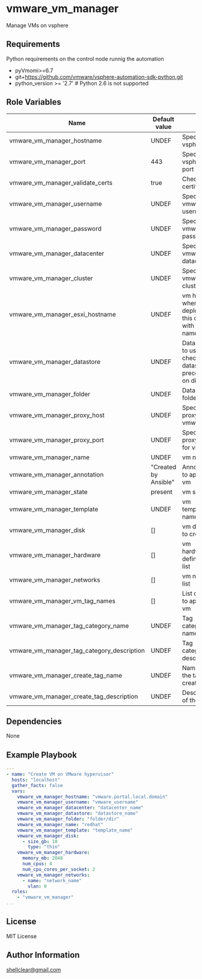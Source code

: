 vmware_vm_manager 
=========

Manage VMs on vsphere

Requirements
------------

Python requirements on the control node runnig the automation
- pyVmomi>=6.7
- git+https://github.com/vmware/vsphere-automation-sdk-python.git
- python_version >= '2.7'  # Python 2.6 is not supported

Role Variables
--------------

| Name                                           | Default value                                           |                                                               |
|------------------------------------------------|---------------------------------------------------------|---------------------------------------------------------------|
| vmware_vm_manager_hostname                     | UNDEF                                                   | Specify vsphere url                                           |
| vmware_vm_manager_port                         | 443                                                     | Specify vsphere port                                          |
| vmware_vm_manager_validate_certs               | true                                                    | Check ssl certificates                                        |
| vmware_vm_manager_username                     | UNDEF                                                   | Specify vmware username                                       |
| vmware_vm_manager_password                     | UNDEF                                                   | Specify vmware password                                       |
| vmware_vm_manager_datacenter                   | UNDEF                                                   | Specify vmware datacenter                                     |
| vmware_vm_manager_cluster                      | UNDEF                                                   | Specify vmware cluster                                        |
| vmware_vm_manager_esxi_hostname                | UNDEF                                                   | vm host where deploy vm, this conflict with cluster name var  |
| vmware_vm_manager_datastore                    | UNDEF                                                   | Datastore to use, check datastore precedence on disk var      |
| vmware_vm_manager_folder                       | UNDEF                                                   | Datastore folder                                              |
| vmware_vm_manager_proxy_host                   | UNDEF                                                   | Specify proxy for vmware                                      |
| vmware_vm_manager_proxy_port                   | UNDEF                                                   | Specify proxy port for vmware                                 |
| vmware_vm_manager_name                         | UNDEF                                                   | vm name                                                       |
| vmware_vm_manager_annotation                   | "Created by Ansible"                                    | Annotation to apply on vm                                     |
| vmware_vm_manager_state                        | present                                                 | vm state                                                      |
| vmware_vm_manager_template                     | UNDEF                                                   | vm template name                                              |
| vmware_vm_manager_disk                         | []                                                      | vm disk list to create                                        |
| vmware_vm_manager_hardware                     | []                                                      | vm hardware definition list                                   |
| vmware_vm_manager_networks                     | []                                                      | vm network list                                               |
| vmware_vm_manager_vm_tag_names                 | []                                                      | List of tags to apply to vm                                   |
| vmware_vm_manager_tag_category_name            | UNDEF                                                   | Tag category name                                             |
| vmware_vm_manager_tag_category_description     | UNDEF                                                   | Tag category description                                      |
| vmware_vm_manager_create_tag_name              | UNDEF                                                   | Name of the tag to create                                     |   
| vmware_vm_manager_create_tag_description       | UNDEF                                                   | Description of the tag                                        |

Dependencies
------------

None

Example Playbook
----------------

```yaml
---
- name: "Create VM on VMware hypervisor"
  hosts: "localhost"
  gather_facts: false
  vars:
    vmware_vm_manager_hostname: "vmware.portal.local.domain"
    vmware_vm_manager_username: "vmware_username"
    vmware_vm_manager_datacenter: "datacenter_name"
    vmware_vm_manager_datastore: "datastore_name"
    vmware_vm_manager_folder: "folder/dir"
    vmware_vm_manager_name: "redhat"
    vmware_vm_manager_template: "template_name"
    vmware_vm_manager_disk:
      - size_gb: 10
        type: "thin"
    vmware_vm_manager_hardware:
      memory_mb: 2048
      num_cpus: 4
      num_cpu_cores_per_socket: 2
    vmware_vm_manager_networks:
      - name: "network_name"
        vlan: 0
  roles:
    - "vmware_vm_manager"
...
```

License
-------

MIT License

Author Information
------------------

shellclear@gmail.com